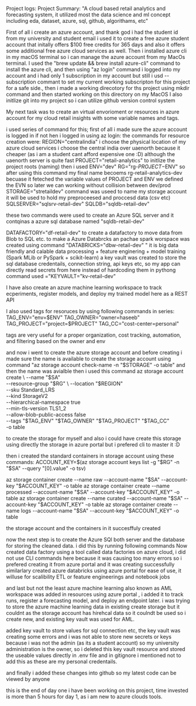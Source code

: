 Project logs:
Project Summary: "A cloud based retail analytics and forecasting system, it utilized most the data science and ml concept including eda, dataset, azure, sql, github, algorithams, etc"

First of all i create an azure account, and thank god i had the student id from my university and student email i used it to create a free azure student account that initally offers $100 free credits for 365 days and also it offers some additional free azure cloud services as well.
Then i installed azure cli in my macOS terminal so i can manage the azure account from my MacOs terminal. I used the "brew update && brew install azure-cli" command to install the azure cli, and then using "az login" command i logged into my account and i had only 1 subscription in my account but still i usd  --subscription commant to set my current working subscripton for this project for a safe side., then i made a working direcotory for ths project using mkdir command and then started working on this directory on my MacOS
I also initlize git into my project so i can utilize github version control system

My next task was to create an virtual envorioment or resources in azure account for my cloud retail insights with some variable names and tags.

i used series of command for this; first of all i made sure the azure account is logged in if not hen i logged in using az login:
the commands for resource creation were:
REGION="centralindia" i choose the physical location of my azure cloud services i choose the central india over uaenorth because it cheaper (as i am a student cant afford expensive one :D)
although the uaenorth server is quite fast
PROJECT="retail-analytics" to initlize the project roots (naming)
then i used 
ENV="dev"
RG="rg-$PROJECT-$ENV" so after using this command my final name becoems
rg-retail-analytics-dev becuase it feteched the variable values of
PROJECT and ENV
we defined the EVN so later we can working without collision between dev/prod
STORAGE="stretaildev" command was useed to name my storage account it will be used to hold my preproceesed and proccesd data (csv etc)
SQLSERVER="sqlsrv-retail-dev" 
SQLDB="sqldb-retail-dev"

these two commands were used to create an Azure SQL server and it contqinas a azure sql database named "sqldb-retail-dev"

DATAFACTORY="df-retail-dev"
 to create a datafactory to move data from Blob to SQL etc.
 to make a Azure Databrcks an pachae spark worspace was created using command "DATABRICKS="dbw-retail-dev"
"
it is big data friendly and calable data processing + feature enginering + model training (Spark MLib or PySpark + scikit-learn)
a key vault was created to store the sql database credentails, connection string, api keys etc, so my app can directly read secrets from here instead of hardcoding them in pythong command used ="KEYVAULT="kv-retail-dev"

I have also create an azure machine learning workspace to track ecperiments, register models, and deploy my trained model here as a REST API

I also used tags for resoruces by using following commands in series:
TAG_ENV="env=$ENV"
TAG_OWNER="owner=haseeb"
TAG_PROJECT="project=$PROJECT"
TAG_CC="cost-center=personal"

tags are very useful for a proper organization, cost tracking, automation, and filtering based on the owner and env


and now i went to create the azure storage account and before creating i made sure the name is available to create the storage account using command "az storage account check-name -n "$STORAGE"  -o table"
and then the name was avialble then i used this command 
az storage account create \
  --name "$SA" \
  --resource-group "$RG" \
  --location "$REGION" \
  --sku Standard_LRS \
  --kind StorageV2 \
  --hierarchical-namespace true \
  --min-tls-version TLS1_2 \
  --allow-blob-public-access false \
  --tags "$TAG_ENV" "$TAG_OWNER" "$TAG_PROJECT" "$TAG_CC" \
  -o table


  to create the storage for myself and also i could have create this storage using directly the storage in azure portal but i prefered cli to master it :D 


  then i created the standard containers in storage account using these commands:
  ACCOUNT_KEY=$(az storage account keys list -g "$RG" -n "$SA" --query "[0].value" -o tsv)

az storage container create --name raw       --account-name "$SA" --account-key "$ACCOUNT_KEY" -o table
az storage container create --name processed --account-name "$SA" --account-key "$ACCOUNT_KEY" -o table
az storage container create --name curated   --account-name "$SA" --account-key "$ACCOUNT_KEY" -o table
az storage container create --name logs      --account-name "$SA" --account-key "$ACCOUNT_KEY" -o table

the storage account and the containers in it succesffuly created


now the next step is to create the Azure SQl both server and the database for storing the cleaned data. i did this by running following commands 
Now created data factory using a tool called data factories on azure cloud, i did not use CLI commands here because it was causing too many errors so i prefered creating it from azure portal and it was creating successfully
similarlary created azure databricks using azure portal for ease of use, it willuse for scalibility ETL or feature engineerings and notebook jobs


and last  but not the least azure machine learning also known as AML workspace was added in resources using azure portal , i added it to track runs, register a forecasting model, and deploy an endpoint later. i was trying to store the azure machine learning data in existing create storage but it couldnt as the storage account has hirehcal data so it coulndt be used so i create new, and existing key vault was used for AML.

added key vault to store values for sql connection etc, the key vault was creating some errors and i was not able to store new secrets or keys because i was not the admin (as its a student account) so my university administration is the owner, so i deleted this key vault resource and stored the useable values directly in .env file and in gitignore i mentioned not to add this as these are my personal credentails. 

and finally i added these changes into github so my latest code can be viewed by anyone

this is the end of day one i have been working on this project, time invested is more than 5 hours for day 1, as i am new to azure clouds tools. 